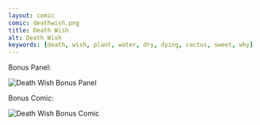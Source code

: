 ```yaml
---
layout: comic
comic: deathwish.png
title: Death Wish
alt: Death Wish
keywords: [death, wish, plant, water, dry, dying, cactus, sweet, why]
---
```




Bonus Panel:

![Death Wish Bonus Panel](/images/deathwish_bonus.png)

Bonus Comic:

![Death Wish Bonus Comic](/images/deathwish_bonus2.png)
